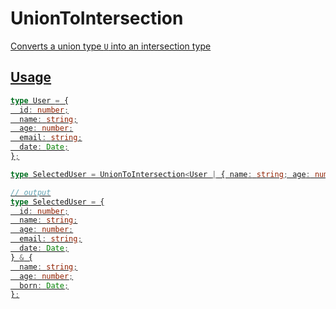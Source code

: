 # UnionToIntersection<U>

Converts a union type `U` into an intersection type

## Usage

```ts
type User = {
  id: number;
  name: string;
  age: number;
  email: string;
  date: Date;
};

type SelectedUser = UnionToIntersection<User | { name: string; age: number; born: Date }>;

// output
type SelectedUser = {
  id: number;
  name: string;
  age: number;
  email: string;
  date: Date;
} & {
  name: string;
  age: number;
  born: Date;
};
```
